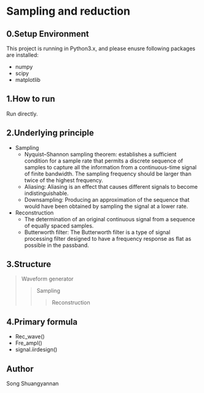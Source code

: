 Sampling and reduction
===
0.Setup Environment
---
This project is running in Python3.x, and please enusre following packages are installed:
* numpy
* scipy
* matplotlib

1.How to run
---
Run directly.

2.Underlying principle
---
* Sampling
  * Nyquist–Shannon sampling theorem: establishes a sufficient condition for a sample rate that permits a discrete sequence of samples to capture all the information from a continuous-time signal of finite bandwidth. The sampling frequency should be larger than twice of the highest frequency.
  * Aliasing: Aliasing is an effect that causes different signals to become indistinguishable.
  * Downsampling: Producing an approximation of the sequence that would have been obtained by sampling the signal at a lower rate.
* Reconstruction
  * The determination of an original continuous signal from a sequence of equally spaced samples. 
  * Butterworth filter: The Butterworth filter is a type of signal processing filter designed to have a frequency response as flat as possible in the passband. 

3.Structure
---
>Waveform generator
>>Sampling
>>>Reconstruction

4.Primary formula
---
* Rec_wave()
* Fre_ampl()
* signal.iirdesign()

Author
---
Song Shuangyannan
